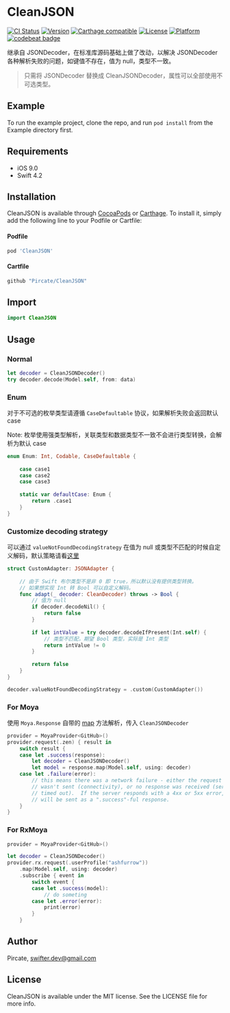 # CleanJSON

[![CI Status](https://img.shields.io/travis/Pircate/CleanJSON.svg?style=flat)](https://travis-ci.org/Pircate/CleanJSON)
[![Version](https://img.shields.io/cocoapods/v/CleanJSON.svg?style=flat)](https://cocoapods.org/pods/CleanJSON)
[![Carthage compatible](https://img.shields.io/badge/Carthage-compatible-4BC51D.svg?style=flat)](https://github.com/Carthage/Carthage)
[![License](https://img.shields.io/cocoapods/l/CleanJSON.svg?style=flat)](https://cocoapods.org/pods/CleanJSON)
[![Platform](https://img.shields.io/cocoapods/p/CleanJSON.svg?style=flat)](https://cocoapods.org/pods/CleanJSON)
[![codebeat badge](https://codebeat.co/badges/4306b03d-6f8d-46c5-b30e-70ca9015d57f)](https://codebeat.co/projects/github-com-pircate-cleanjson-master)


继承自 JSONDecoder，在标准库源码基础上做了改动，以解决 JSONDecoder 各种解析失败的问题，如键值不存在，值为 null，类型不一致。

> 只需将 JSONDecoder 替换成 CleanJSONDecoder，属性可以全部使用不可选类型。

## Example

To run the example project, clone the repo, and run `pod install` from the Example directory first.

## Requirements
* iOS 9.0
* Swift 4.2

## Installation

CleanJSON is available through [CocoaPods](https://cocoapods.org) or [Carthage](https://github.com/Carthage/Carthage). To install
it, simply add the following line to your Podfile or Cartfile:

#### Podfile

```ruby
pod 'CleanJSON'
```

#### Cartfile

```ruby
github "Pircate/CleanJSON"
```

## Import

```swift
import CleanJSON
```

## Usage

### Normal

```swift
let decoder = CleanJSONDecoder()
try decoder.decode(Model.self, from: data)
```

### Enum

对于不可选的枚举类型请遵循 `CaseDefaultable` 协议，如果解析失败会返回默认 case

Note: 枚举使用强类型解析，关联类型和数据类型不一致不会进行类型转换，会解析为默认 case

```swift
enum Enum: Int, Codable, CaseDefaultable {
    
    case case1
    case case2
    case case3
    
    static var defaultCase: Enum {
        return .case1
    }
}
```

### Customize decoding strategy

可以通过 `valueNotFoundDecodingStrategy` 在值为 null 或类型不匹配的时候自定义解码，默认策略请看[这里](https://github.com/Pircate/CleanJSON/blob/master/CleanJSON/Classes/JSONAdapter.swift)

```swift
struct CustomAdapter: JSONAdapter {
    
    // 由于 Swift 布尔类型不是非 0 即 true，所以默认没有提供类型转换。
    // 如果想实现 Int 转 Bool 可以自定义解码。
    func adapt(_ decoder: CleanDecoder) throws -> Bool {
        // 值为 null
        if decoder.decodeNil() {
            return false
        }
        
        if let intValue = try decoder.decodeIfPresent(Int.self) {
            // 类型不匹配，期望 Bool 类型，实际是 Int 类型
            return intValue != 0
        }
        
        return false
    }
}

decoder.valueNotFoundDecodingStrategy = .custom(CustomAdapter())
```

### For Moya

使用 `Moya.Response` 自带的 [map](https://github.com/Moya/Moya/blob/master/Sources/Moya/Response.swift) 方法解析，传入 `CleanJSONDecoder`

```swift
provider = MoyaProvider<GitHub>()
provider.request(.zen) { result in
    switch result {
    case let .success(response):
        let decoder = CleanJSONDecoder()
        let model = response.map(Model.self, using: decoder)
    case let .failure(error):
        // this means there was a network failure - either the request
        // wasn't sent (connectivity), or no response was received (server
        // timed out).  If the server responds with a 4xx or 5xx error, that
        // will be sent as a ".success"-ful response.
    }
}
```

### For RxMoya

```swift
provider = MoyaProvider<GitHub>()

let decoder = CleanJSONDecoder()
provider.rx.request(.userProfile("ashfurrow"))
    .map(Model.self, using: decoder)
    .subscribe { event in
        switch event {
        case let .success(model):
            // do someting
        case let .error(error):
            print(error)
        }
    }
```

## Author

Pircate, swifter.dev@gmail.com

## License

CleanJSON is available under the MIT license. See the LICENSE file for more info.
